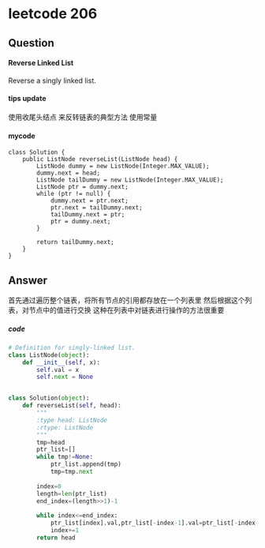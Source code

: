 # leetcode 206
## Question
#### Reverse Linked List
Reverse a singly linked list.

#### tips update

使用收尾头结点 来反转链表的典型方法 使用常量

#### mycode

```
class Solution {
    public ListNode reverseList(ListNode head) {
        ListNode dummy = new ListNode(Integer.MAX_VALUE);
        dummy.next = head;
        ListNode tailDummy = new ListNode(Integer.MAX_VALUE);
        ListNode ptr = dummy.next;
        while (ptr != null) {
            dummy.next = ptr.next;
            ptr.next = tailDummy.next;
            tailDummy.next = ptr;
            ptr = dummy.next;
        }

        return tailDummy.next;
    }
}
```


## Answer
首先通过遍历整个链表，将所有节点的引用都存放在一个列表里
然后根据这个列表，对节点中的值进行交换
这种在列表中对链表进行操作的方法很重要

##### code
```Python
# Definition for singly-linked list.
class ListNode(object):
    def __init__(self, x):
        self.val = x
        self.next = None


class Solution(object):
    def reverseList(self, head):
        """
        :type head: ListNode
        :rtype: ListNode
        """
        tmp=head
        ptr_list=[]
        while tmp!=None:
            ptr_list.append(tmp)
            tmp=tmp.next        
        
        index=0
        length=len(ptr_list)
        end_index=(length>>1)-1
            
        while index<=end_index:
            ptr_list[index].val,ptr_list[-index-1].val=ptr_list[-index-1].val,ptr_list[index].val
            index+=1        
        return head
```
